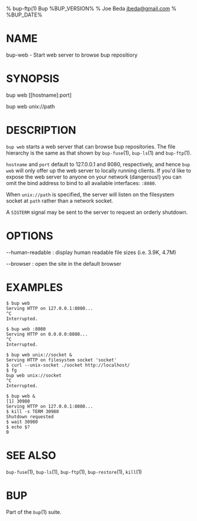 % bup-ftp(1) Bup %BUP_VERSION%
% Joe Beda <jbeda@gmail.com>
% %BUP_DATE%

# NAME

bup-web - Start web server to browse bup repositiory

# SYNOPSIS

bup web [[hostname]:port]

bup web unix://path

# DESCRIPTION

`bup web` starts a web server that can browse bup repositories. The file
hierarchy is the same as that shown by `bup-fuse`(1), `bup-ls`(1) and
`bup-ftp`(1).

`hostname` and `port` default to 127.0.0.1 and 8080, respectively, and hence
`bup web` will only offer up the web server to locally running clients. If
you'd like to expose the web server to anyone on your network (dangerous!) you
can omit the bind address to bind to all available interfaces: `:8080`.

When `unix://path` is specified, the server will listen on the
filesystem socket at `path` rather than a network socket.

A `SIGTERM` signal may be sent to the server to request an orderly
shutdown.

# OPTIONS

--human-readable
:   display human readable file sizes (i.e. 3.9K, 4.7M)

--browser
:   open the site in the default browser

# EXAMPLES

    $ bup web
    Serving HTTP on 127.0.0.1:8080...
    ^C
    Interrupted.

    $ bup web :8080
    Serving HTTP on 0.0.0.0:8080...
    ^C
    Interrupted.

    $ bup web unix://socket &
    Serving HTTP on filesystem socket 'socket'
    $ curl --unix-socket ./socket http://localhost/
    $ fg
    bup web unix://socket
    ^C
    Interrupted.

    $ bup web &
    [1] 30980
    Serving HTTP on 127.0.0.1:8080...
    $ kill -s TERM 30980
    Shutdown requested
    $ wait 30980
    $ echo $?
    0

# SEE ALSO

`bup-fuse`(1), `bup-ls`(1), `bup-ftp`(1), `bup-restore`(1), `kill`(1)


# BUP

Part of the `bup`(1) suite.
